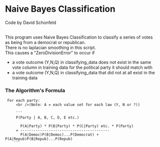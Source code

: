 # Naive Bayes Classification
Code by David Schonfeld

<br />This program uses Naive Bayes Classification to classify a series of votes as being from a democrat or republican.
<br />There is no laplacian smoothing in this script.
<br />This causes a "ZeroDivisionError" to occur if
- a vote outcome (Y,N,Q) in classifying_data does not exist
       in the same vote column in training data for the political
       party it should match with
- a vote outcome (Y,N,Q) in classifying_data that did not
       at all exist in the training data

 ### The Algorithm's Formula
     For each party:
         <br />(Note: A = each value set for each law (Y, N or ?))
		 
         ```
		 P(Party | A, B, C, D, E etc.)

           P(A|Party) * P(B|Party) * P(C|Party) etc. * P(Party)
         = -----------------------------------------
           P(A|Democ)P(B|Democ)...P(Democrat) + P(A|Repub)P(B|Repub)...P(Repub)
		```
